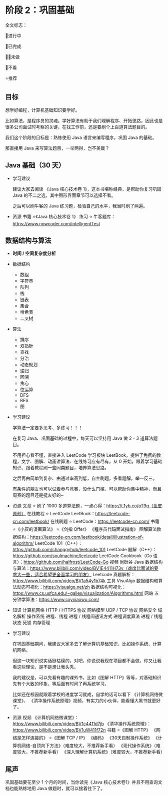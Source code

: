 # 阶段 2：巩固基础

全文标志：

🚩进行中

🏁已完成

🏳️‍🌈未做

🏴不看

⭐推荐

## 目标

想学好编程，计算机基础知识要学好。

比如算法，是程序员的灵魂。学好算法有助于我们理解程序、开拓思路，因此也是很多公司面试时考察的关键，在找工作前，还是要刷个上百道算法题目的。

我们这个阶段的目标是：熟练使用 Java 语言来编写程序，巩固 Java 的基础。

那直接用 Java 来写算法题目，一举两得，岂不美哉？



## Java 基础（30 天）

- 学习建议

  建议大家去阅读 《Java 核心技术卷 1》，这本书堪称经典，是帮助你复习巩固  Java 的不二之选，其中图形界面章节可以选择不看。

  之后可以刷牛客的 Java 练习题，检验自己的水平，我当时刷了两遍。

- 资源
  	书籍
    		⭐《Java 核心技术卷 1》
    	练习
    		⭐ 牛客题库：https://www.nowcoder.com/intelligentTest



## 数据结构与算法

- **时间 / 空间复杂度分析**

- 数据结构

  - 数组
  - 字符串
  - 队列
  - 栈
  - 链表
  - 集合
  - 哈希表
  - 二叉树

- 算法

  - 排序
  - 双指针
  - 查找
  - 分治
  - 动态规划
  - 递归
  - 回溯
  - 贪心
  - 位运算
  - DFS
  - BFS
  - 图

- 学习建议

  学算法一定要多思考、多练习！！！

  在复习 Java、巩固基础的过程中，每天可以坚持用 Java 做 2 - 3 道算法题目。

  不用担心看不懂，直接进入 LeetCode 学习板块 LeetBook，提供了免费的教程，文字、图解、动画讲算法、在线练习应有尽有，从 0 开始，跟着学习基础知识、跟着教程刷一些同类题目，培养算法思路。

  之后再由简单到复杂、由通过率高到低，自主刷题，多看题解，举一反三。

  有条件的朋友也可以试着参与竞赛，没什么门槛，可以帮助你集中精神，而且周赛的题目还是挺友好的~

- 资源
  	文章
    		⭐ 刷了 1000 多道算法题，一点心得：https://t.1yb.co/oT9q（鱼皮原创）
    	在线教程
    		⭐ LeetCode LeetBook：https://leetcode-cn.com/leetbook/
    	在线刷题
    		⭐ LeetCode：https://leetcode-cn.com/
    	书籍
    		⭐《小灰的漫画算法》
    		⭐《剑指 Offer》
    		《程序员代码面试指南》
    		图解算法数据结构：https://leetcode-cn.com/leetbook/detail/illustration-of-algorithm/
    		LeetCode 101（C++）：https://github.com/changgyhub/leetcode_101
    		LeetCode 题解（C++）：https://github.com/soulmachine/leetcode
    		LeetCode Cookbook（Go 语言）：https://github.com/halfrost/LeetCode-Go
    	视频
    		尚硅谷 Java 数据结构与算法：https://www.bilibili.com/video/BV1E4411H73v（难度比面试的要求大一些，适合希望更全面学习的朋友）
    		Leetcode 真题解析：https://www.bilibili.com/video/BV1a54y1b74k
    	工具
    		VisuAlgo 数据结构和算法动态可视化：https://visualgo.net/zh
    		数据结构可视化：https://www.cs.usfca.edu/~galles/visualization/Algorithms.html
    	网站
    		五分钟学算法：https://www.cxyxiaowu.com/
  
- 知识
  		计算机网络
  		HTTP / HTTPS 协议
  		网络模型
  		UDP / TCP 协议
  		网络安全
  		域名解析
  	操作系统
  		进程、线程
  		进程 / 线程间通讯方式
  		进程调度算法
  		进程 / 线程状态
  		死锁
  		内存管理
  
- 学习建议

   在巩固基础期间，我建议大家多去了解计算机基础知识，比如操作系统、计算机网络。

   但这一块知识说实话挺枯燥的，对吧，你说说我现在项目都不会做，你又让我看这些理论，是不是想让我头秃。

   我的建议是，可以先看有趣的课外书，比如《图解 HTTP》等等，对基础知识先有个大致的印象，等后面有时间了再系统学习。

   比如还在校园就跟着学校的进度学习就成，自学的话可以看下 《计算机网络微课堂》、 《清华操作系统原理》视频，有实力的小伙伴，能看懂大黑书就更好了。

- 资源
   	视频
   		《计算机网络微课堂》：https://www.bilibili.com/video/BV1c4411d7jb
   		《清华操作系统原理》：https://www.bilibili.com/video/BV1uW411f72n
   	书籍
   		⭐《图解 HTTP》
   		《网络是怎样连接的》
   		⭐《图解 TCP / IP》
   		《编码》
   		《30天自制操作系统》
   		《计算机网络-自顶向下方法》（难度较大，不推荐新手看）
   		《现代操作系统》（难度较大，不推荐新手看）
   		《深入理解计算机系统》（难度较大，不推荐新手看）

## 尾声

巩固基础要花至少 1 个月的时间，当你读完《Java 核心技术卷1》并且不用查询文档也能熟练地用 Java 做题时，就可以接着往下了。